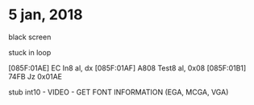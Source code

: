 # 5 jan, 2018

black screen

stuck in loop

[085F:01AE] EC         In8      al, dx
[085F:01AF] A808       Test8    al, 0x08
[085F:01B1] 74FB       Jz       0x01AE


stub int10 - VIDEO - GET FONT INFORMATION (EGA, MCGA, VGA)
